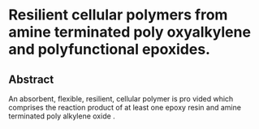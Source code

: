 # Resilient cellular polymers from amine terminated poly oxyalkylene and polyfunctional epoxides.

## Abstract
An absorbent, flexible, resilient, cellular polymer is pro vided which comprises the reaction product of at least one epoxy resin and amine terminated poly alkylene oxide .